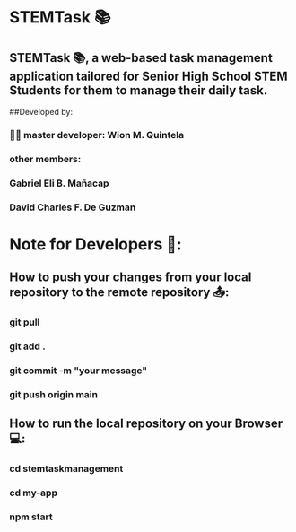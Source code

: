# STEMTask :books:
## STEMTask :books:, a web-based task management application tailored for Senior High School STEM Students for them to manage their daily task.
##Developed by:
### :man_technologist: master developer: Wion M. Quintela
### other members:
### Gabriel Eli B. Mañacap
### David Charles F. De Guzman


# Note for Developers :blue_book::

## How to push your changes from your local repository to the remote repository :outbox_tray::
### git pull
### git add . 
### git commit -m "your message"
### git push origin main 

## How to run the local repository on your Browser :computer::
### cd stemtaskmanagement
### cd my-app
### npm start

<!--
**stemtaskmanagement/stemtaskmanagement** is a ✨ _special_ ✨ repository because its `README.md` (this file) appears on your GitHub profile.

Here are some ideas to get you started:

- 🔭 I’m currently working on ...
- 🌱 I’m currently learning ...
- 👯 I’m looking to collaborate on ...
- 🤔 I’m looking for help with ...
- 💬 Ask me about ...
- 📫 How to reach me: ...
- 😄 Pronouns: ...
- ⚡ Fun fact: ...
-->
